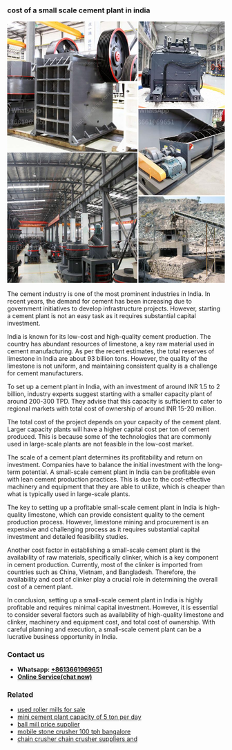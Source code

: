 <h3>cost of a small scale cement plant in india</h3><img src='1702260160.jpg' alt=''><p>The cement industry is one of the most prominent industries in India. In recent years, the demand for cement has been increasing due to government initiatives to develop infrastructure projects. However, starting a cement plant is not an easy task as it requires substantial capital investment.</p><p>India is known for its low-cost and high-quality cement production. The country has abundant resources of limestone, a key raw material used in cement manufacturing. As per the recent estimates, the total reserves of limestone in India are about 93 billion tons. However, the quality of the limestone is not uniform, and maintaining consistent quality is a challenge for cement manufacturers.</p><p>To set up a cement plant in India, with an investment of around INR 1.5 to 2 billion, industry experts suggest starting with a smaller capacity plant of around 200-300 TPD. They advise that this capacity is sufficient to cater to regional markets with total cost of ownership of around INR 15-20 million.</p><p>The total cost of the project depends on your capacity of the cement plant. Larger capacity plants will have a higher capital cost per ton of cement produced. This is because some of the technologies that are commonly used in large-scale plants are not feasible in the low-cost market.</p><p>The scale of a cement plant determines its profitability and return on investment. Companies have to balance the initial investment with the long-term potential. A small-scale cement plant in India can be profitable even with lean cement production practices. This is due to the cost-effective machinery and equipment that they are able to utilize, which is cheaper than what is typically used in large-scale plants.</p><p>The key to setting up a profitable small-scale cement plant in India is high-quality limestone, which can provide consistent quality to the cement production process. However, limestone mining and procurement is an expensive and challenging process as it requires substantial capital investment and detailed feasibility studies.</p><p>Another cost factor in establishing a small-scale cement plant is the availability of raw materials, specifically clinker, which is a key component in cement production. Currently, most of the clinker is imported from countries such as China, Vietnam, and Bangladesh. Therefore, the availability and cost of clinker play a crucial role in determining the overall cost of a cement plant.</p><p>In conclusion, setting up a small-scale cement plant in India is highly profitable and requires minimal capital investment. However, it is essential to consider several factors such as availability of high-quality limestone and clinker, machinery and equipment cost, and total cost of ownership. With careful planning and execution, a small-scale cement plant can be a lucrative business opportunity in India.</p><h3>Contact us</h3><ul><li><strong>Whatsapp:&nbsp;<a href="https://wa.me/8613661969651">+8613661969651</a></strong></li><li><a href="https://swt.shibang-china.com/?git&amp;zhl&amp;cost of a small scale cement plant in india"><strong>Online Service(chat now)</strong></a></li></ul><h3>Related</h3><ul><li><a href='used roller mills for sale.md'>used roller mills for sale</a></li><li><a href='mini cement plant capacity of 5 ton per day.md'>mini cement plant capacity of 5 ton per day</a></li><li><a href='ball mill price supplier.md'>ball mill price supplier</a></li><li><a href='mobile stone crusher 100 tph bangalore.md'>mobile stone crusher 100 tph bangalore</a></li><li><a href='chain crusher chain crusher suppliers and.md'>chain crusher chain crusher suppliers and</a></li></ul>